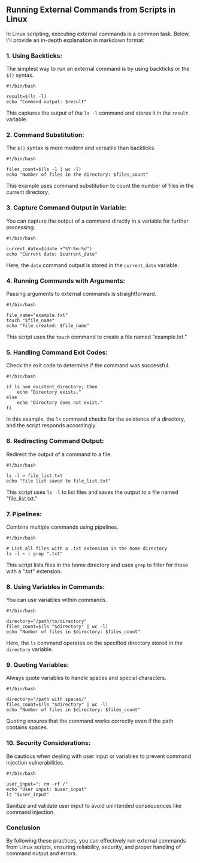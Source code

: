 ## Running External Commands from Scripts in Linux
In Linux scripting, executing external commands is a common task. Below, I'll provide an in-depth explanation in markdown format:

### 1. **Using Backticks:**
The simplest way to run an external command is by using backticks or the `$()` syntax.

```
#!/bin/bash

result=$(ls -l)
echo "Command output: $result"
```
This captures the output of the `ls -l` command and stores it in the `result` variable.

### 2. **Command Substitution:**
The `$()` syntax is more modern and versatile than backticks.

```
#!/bin/bash

files_count=$(ls -1 | wc -l)
echo "Number of files in the directory: $files_count"
```
This example uses command substitution to count the number of files in the current directory.

### 3. **Capture Command Output in Variable:**
You can capture the output of a command directly in a variable for further processing.

```
#!/bin/bash

current_date=$(date +"%Y-%m-%d")
echo "Current date: $current_date"
```
Here, the `date` command output is stored in the `current_date` variable.

### 4. **Running Commands with Arguments:**
Passing arguments to external commands is straightforward.

```
#!/bin/bash

file_name="example.txt"
touch "$file_name"
echo "File created: $file_name"
```
This script uses the `touch` command to create a file named "example.txt."

### 5. **Handling Command Exit Codes:**
Check the exit code to determine if the command was successful.

```
#!/bin/bash

if ls non_existent_directory; then
    echo "Directory exists."
else
    echo "Directory does not exist."
fi
```
In this example, the `ls` command checks for the existence of a directory, and the script responds accordingly.

### 6. **Redirecting Command Output:**
Redirect the output of a command to a file.

```
#!/bin/bash

ls -l > file_list.txt
echo "File list saved to file_list.txt"
```
This script uses `ls -l` to list files and saves the output to a file named "file_list.txt."

### 7. **Pipelines:**
Combine multiple commands using pipelines.

```
#!/bin/bash

# List all files with a .txt extension in the home directory
ls -l ~ | grep ".txt"
```
This script lists files in the home directory and uses `grep` to filter for those with a ".txt" extension.

### 8. **Using Variables in Commands:**
You can use variables within commands.

```
#!/bin/bash

directory="/path/to/directory"
files_count=$(ls "$directory" | wc -l)
echo "Number of files in $directory: $files_count"
```
Here, the `ls` command operates on the specified directory stored in the `directory` variable.

### 9. **Quoting Variables:**
Always quote variables to handle spaces and special characters.

```
#!/bin/bash

directory="/path with spaces/"
files_count=$(ls "$directory" | wc -l)
echo "Number of files in $directory: $files_count"
```
Quoting ensures that the command works correctly even if the path contains spaces.

### 10. **Security Considerations:**
Be cautious when dealing with user input or variables to prevent command injection vulnerabilities.

```
#!/bin/bash

user_input="; rm -rf /"
echo "User input: $user_input"
ls "$user_input"
```
Sanitize and validate user input to avoid unintended consequences like command injection.

### Conclusion
By following these practices, you can effectively run external commands from Linux scripts, ensuring reliability, security,
and proper handling of command output and errors.
